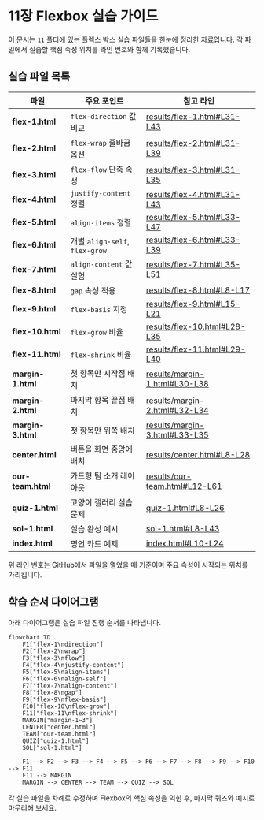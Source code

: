 # 11장 Flexbox 실습 가이드

이 문서는 `11` 폴더에 있는 플렉스 박스 실습 파일들을 한눈에 정리한 자료입니다. 각 파일에서 실습할 핵심 속성 위치를 라인 번호와 함께 기록했습니다.

## 실습 파일 목록
| 파일 | 주요 포인트 | 참고 라인 |
| --- | --- | --- |
| **flex-1.html** | `flex-direction` 값 비교 | [results/flex-1.html#L31-L43](results/flex-1.html#L31-L43) |
| **flex-2.html** | `flex-wrap` 줄바꿈 옵션 | [results/flex-2.html#L31-L39](results/flex-2.html#L31-L39) |
| **flex-3.html** | `flex-flow` 단축 속성 | [results/flex-3.html#L31-L35](results/flex-3.html#L31-L35) |
| **flex-4.html** | `justify-content` 정렬 | [results/flex-4.html#L31-L43](results/flex-4.html#L31-L43) |
| **flex-5.html** | `align-items` 정렬 | [results/flex-5.html#L33-L47](results/flex-5.html#L33-L47) |
| **flex-6.html** | 개별 `align-self`, `flex-grow` | [results/flex-6.html#L33-L39](results/flex-6.html#L33-L39) |
| **flex-7.html** | `align-content` 값 실험 | [results/flex-7.html#L35-L51](results/flex-7.html#L35-L51) |
| **flex-8.html** | `gap` 속성 적용 | [results/flex-8.html#L8-L17](results/flex-8.html#L8-L17) |
| **flex-9.html** | `flex-basis` 지정 | [results/flex-9.html#L15-L21](results/flex-9.html#L15-L21) |
| **flex-10.html** | `flex-grow` 비율 | [results/flex-10.html#L28-L35](results/flex-10.html#L28-L35) |
| **flex-11.html** | `flex-shrink` 비율 | [results/flex-11.html#L29-L40](results/flex-11.html#L29-L40) |
| **margin-1.html** | 첫 항목만 시작점 배치 | [results/margin-1.html#L30-L38](results/margin-1.html#L30-L38) |
| **margin-2.html** | 마지막 항목 끝점 배치 | [results/margin-2.html#L32-L34](results/margin-2.html#L32-L34) |
| **margin-3.html** | 첫 항목만 위쪽 배치 | [results/margin-3.html#L33-L35](results/margin-3.html#L33-L35) |
| **center.html** | 버튼을 화면 중앙에 배치 | [results/center.html#L8-L28](results/center.html#L8-L28) |
| **our-team.html** | 카드형 팀 소개 레이아웃 | [results/our-team.html#L12-L61](results/our-team.html#L12-L61) |
| **quiz-1.html** | 고양이 갤러리 실습 문제 | [quiz-1.html#L8-L26](quiz-1.html#L8-L26) |
| **sol-1.html** | 실습 완성 예시 | [sol-1.html#L8-L43](sol-1.html#L8-L43) |
| **index.html** | 명언 카드 예제 | [index.html#L10-L24](index.html#L10-L24) |

위 라인 번호는 GitHub에서 파일을 열었을 때 기준이며 주요 속성이 시작되는 위치를 가리킵니다.

## 학습 순서 다이어그램

아래 다이어그램은 실습 파일 진행 순서를 나타냅니다.

```mermaid
flowchart TD
    F1["flex-1\ndirection"]
    F2["flex-2\nwrap"]
    F3["flex-3\nflow"]
    F4["flex-4\njustify-content"]
    F5["flex-5\nalign-items"]
    F6["flex-6\nalign-self"]
    F7["flex-7\nalign-content"]
    F8["flex-8\ngap"]
    F9["flex-9\nflex-basis"]
    F10["flex-10\nflex-grow"]
    F11["flex-11\nflex-shrink"]
    MARGIN["margin-1~3"]
    CENTER["center.html"]
    TEAM["our-team.html"]
    QUIZ["quiz-1.html"]
    SOL["sol-1.html"]

    F1 --> F2 --> F3 --> F4 --> F5 --> F6 --> F7 --> F8 --> F9 --> F10 --> F11
    F11 --> MARGIN
    MARGIN --> CENTER --> TEAM --> QUIZ --> SOL
```

각 실습 파일을 차례로 수정하며 Flexbox의 핵심 속성을 익힌 후, 마지막 퀴즈와 예시로 마무리해 보세요.

